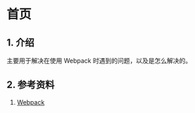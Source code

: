 # 首页

## 1. 介绍

主要用于解决在使用 Webpack 时遇到的问题，以及是怎么解决的。



## 2. 参考资料

1. [Webpack](https://webpack.docschina.org/)